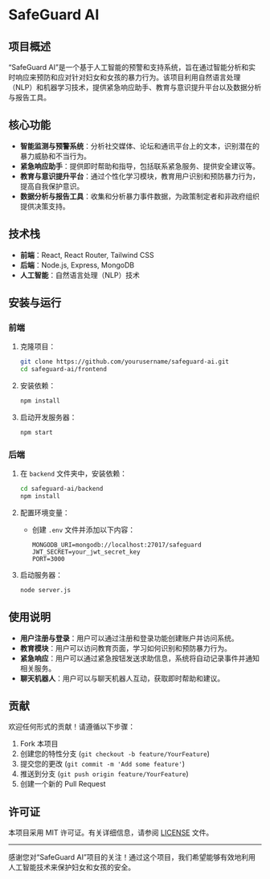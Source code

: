 # SafeGuard AI

## 项目概述
“SafeGuard AI”是一个基于人工智能的预警和支持系统，旨在通过智能分析和实时响应来预防和应对针对妇女和女孩的暴力行为。该项目利用自然语言处理（NLP）和机器学习技术，提供紧急响应助手、教育与意识提升平台以及数据分析与报告工具。

## 核心功能
- **智能监测与预警系统**：分析社交媒体、论坛和通讯平台上的文本，识别潜在的暴力威胁和不当行为。
- **紧急响应助手**：提供即时帮助和指导，包括联系紧急服务、提供安全建议等。
- **教育与意识提升平台**：通过个性化学习模块，教育用户识别和预防暴力行为，提高自我保护意识。
- **数据分析与报告工具**：收集和分析暴力事件数据，为政策制定者和非政府组织提供决策支持。

## 技术栈
- **前端**：React, React Router, Tailwind CSS
- **后端**：Node.js, Express, MongoDB
- **人工智能**：自然语言处理（NLP）技术

## 安装与运行

### 前端
1. 克隆项目：
   ```bash
   git clone https://github.com/yourusername/safeguard-ai.git
   cd safeguard-ai/frontend
   ```

2. 安装依赖：
   ```bash
   npm install
   ```

3. 启动开发服务器：
   ```bash
   npm start
   ```

### 后端
1. 在 `backend` 文件夹中，安装依赖：
   ```bash
   cd safeguard-ai/backend
   npm install
   ```

2. 配置环境变量：
   - 创建 `.env` 文件并添加以下内容：
     ```
     MONGODB_URI=mongodb://localhost:27017/safeguard
     JWT_SECRET=your_jwt_secret_key
     PORT=3000
     ```

3. 启动服务器：
   ```bash
   node server.js
   ```

## 使用说明
- **用户注册与登录**：用户可以通过注册和登录功能创建账户并访问系统。
- **教育模块**：用户可以访问教育页面，学习如何识别和预防暴力行为。
- **紧急响应**：用户可以通过紧急按钮发送求助信息，系统将自动记录事件并通知相关服务。
- **聊天机器人**：用户可以与聊天机器人互动，获取即时帮助和建议。

## 贡献
欢迎任何形式的贡献！请遵循以下步骤：
1. Fork 本项目
2. 创建您的特性分支 (`git checkout -b feature/YourFeature`)
3. 提交您的更改 (`git commit -m 'Add some feature'`)
4. 推送到分支 (`git push origin feature/YourFeature`)
5. 创建一个新的 Pull Request

## 许可证
本项目采用 MIT 许可证。有关详细信息，请参阅 [LICENSE](LICENSE) 文件。

---

感谢您对“SafeGuard AI”项目的关注！通过这个项目，我们希望能够有效地利用人工智能技术来保护妇女和女孩的安全。